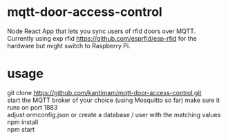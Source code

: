 # mqtt-door-access-control
Node React App that lets you sync users of rfid doors over MQTT.   
Currently using exp rfid https://github.com/esprfid/esp-rfid for the hardware but might switch to Raspberry Pi.


# usage
git clone https://github.com/kantimam/mqtt-door-access-control.git  
start the MQTT broker of your choice (using Mosquitto so far) make sure it runs on port 1883  
adjust ormconfig.json or create a database / user with the matching values  
npm install  
npm start


